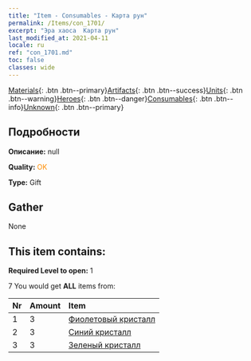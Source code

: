 ```yaml
---
title: "Item - Consumables - Карта рун"
permalink: /Items/con_1701/
excerpt: "Эра хаоса  Карта рун"
last_modified_at: 2021-04-11
locale: ru
ref: "con_1701.md"
toc: false
classes: wide
---
```

 [Materials](/ru/Items/){: .btn .btn--primary}[Artifacts](/ru/Items/Artifacts/){: .btn .btn--success}[Units](/ru/Items/Units/){: .btn .btn--warning}[Heroes](/ru/Items/Heroes/){: .btn .btn--danger}[Consumables](/ru/Items/Consumables/){: .btn .btn--info}[Unknown](/ru/Items/Unknown/){: .btn .btn--primary}

## Подробности
 **Описание:** null

 **Quality:** <span style="color: #FF8C00">OK</span>

 **Type:** Gift

## Gather

  None

## This item contains:

 **Required Level to open:** 1

 7 You would get **ALL** items  from:

  | Nr | Amount |     Item    |
  |:---|:-------|:------------|
  | 1 | 3 | [Фиолетовый кристалл](/ru/Items/con_720/) | 
  | 2 | 3 | [Синий кристалл](/ru/Items/con_716/) | 
  | 3 | 3 | [Зеленый кристалл](/ru/Items/con_711/) | 
